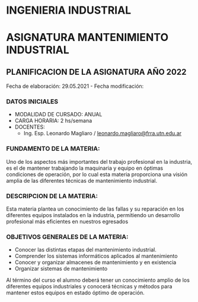 # INGENIERIA INDUSTRIAL
# ASIGNATURA MANTENIMIENTO INDUSTRIAL
## PLANIFICACION DE LA ASIGNATURA AÑO 2022
Fecha de elaboración: 29.05.2021 - Fecha modificación: 
### DATOS INICIALES
 - MODALIDAD DE CURSADO: ANUAL
 - CARGA HORARIA: 2 hs/semana
 - DOCENTES:
	 - Ing. Esp. Leonardo Magliaro / leonardo.magliaro@frra.utn.edu.ar
### FUNDAMENTO DE LA MATERIA:
Uno de los aspectos más importantes del trabajo profesional en la industria, es el de mantener trabajando la maquinaria y equipo en óptimas condiciones de operación, por lo cual esta materia proporciona una visión amplia de las diferentes técnicas de mantenimiento industrial.
### DESCRIPCION DE LA MATERIA:
Esta materia plantea un conocimiento de las fallas y su reparación en los diferentes equipos instalados en la industria, permitiendo un desarrollo profesional más eficientes en nuestros egresados
### OBJETIVOS GENERALES DE LA MATERIA:
- Conocer las distintas etapas del mantenimiento industrial.
- Comprender los sistemas informáticos aplicados al mantenimiento
- Conocer y organizar almacenes de mantenimiento y en existencia
- Organizar sistemas de mantenimiento

Al término del curso el alumno deberá tener un conocimiento amplio de los diferentes equipos industriales y conocerá técnicas y métodos para mantener estos equipos en estado óptimo de operación.

